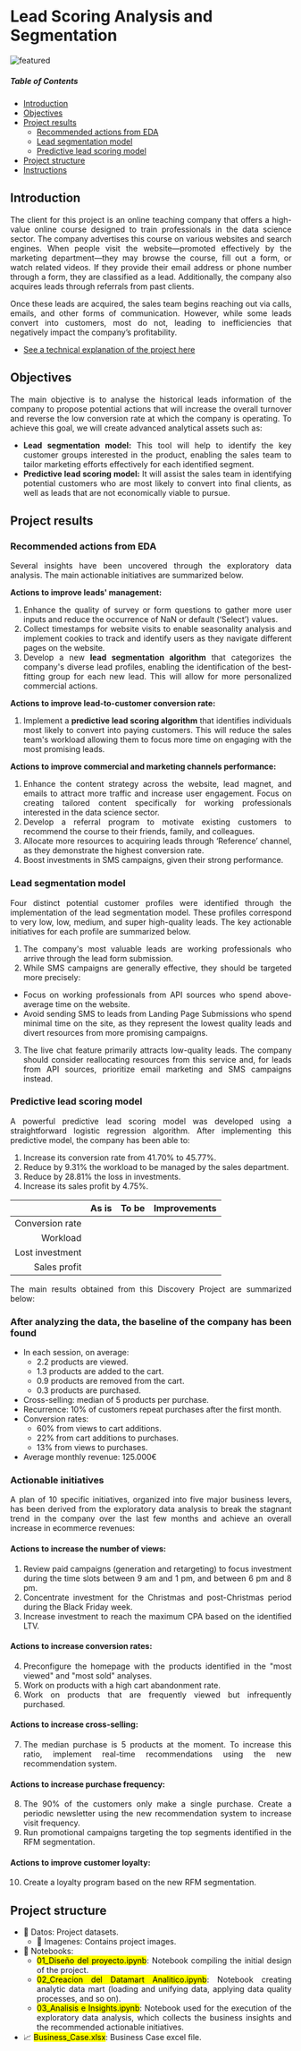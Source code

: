 # Lead Scoring Analysis and Segmentation

![featured](https://github.com/pabloelt/lead-scoring-analysis-and-segmentation//blob/main/00_Imagenes/featured.jpg?raw=true)

##### Table of Contents 
* [Introduction](#introduction)
* [Objectives](#objectives)
* [Project results](#project-results)
   * [Recommended actions from EDA](#recommended-actions-from-eda)
   * [Lead segmentation model](#lead-segmentation-model)
   * [Predictive lead scoring model](#predictive-lead-scoring-model)
* [Project structure](#project-structure)
* [Instructions](#instructions)

<div align="justify">
 
## Introduction

The client for this project is an online teaching company that offers a high-value online course designed to train professionals in the data science sector. The company advertises this course on various websites and search engines. When people visit the website—promoted effectively by the marketing department—they may browse the course, fill out a form, or watch related videos. If they provide their email address or phone number through a form, they are classified as a lead. Additionally, the company also acquires leads through referrals from past clients.

Once these leads are acquired, the sales team begins reaching out via calls, emails, and other forms of communication. However, while some leads convert into customers, most do not, leading to inefficiencies that negatively impact the company’s profitability.

 * [See a technical explanation of the project here](https://pabloelt.github.io/project/project5/)

## Objectives

The main objective is to analyse the historical leads information of the company to propose potential actions that will increase the overall turnover and reverse the low conversion rate at which the company is operating. To achieve this goal, we will create advanced analytical assets such as:

* **Lead segmentation model:** This tool will help to identify the key customer groups interested in the product, enabling the sales team to tailor marketing efforts effectively for each identified segment.
* **Predictive lead scoring model:** It will assist the sales team in identifying potential customers who are most likely to convert into final clients, as well as leads that are not economically viable to pursue.

## Project results

### Recommended actions from EDA

Several insights have been uncovered through the exploratory data analysis. The main actionable initiatives are summarized below.

**Actions to improve leads' management:**

1. Enhance the quality of survey or form questions to gather more user inputs and reduce the occurrence of NaN or default (‘Select’) values.
2. Collect timestamps for website visits to enable seasonality analysis and implement cookies to track and identify users as they navigate different pages on the website.
3. Develop a new **lead segmentation algorithm** that categorizes the company's diverse lead profiles, enabling the identification of the best-fitting group for each new lead. This will allow for more personalized commercial actions.

**Actions to improve lead-to-customer conversion rate:**

1. Implement a **predictive lead scoring algorithm** that identifies individuals most likely to convert into paying customers. This will reduce the sales team's workload allowing them to focus more time on engaging with the most promising leads.

**Actions to improve commercial and marketing channels performance:**

1. Enhance the content strategy across the website, lead magnet, and emails to attract more traffic and increase user engagement. Focus on creating tailored content specifically for working professionals interested in the data science sector.
2. Develop a referral program to motivate existing customers to recommend the course to their friends, family, and colleagues.
3. Allocate more resources to acquiring leads through ‘Reference’ channel, as they demonstrate the highest conversion rate.
4. Boost investments in SMS campaigns, given their strong performance.

### Lead segmentation model

Four distinct potential customer profiles were identified through the implementation of the lead segmentation model. These profiles correspond to very low, low, medium, and super high-quality leads. The key actionable initiatives for each profile are summarized below.

1. The company's most valuable leads are working professionals who arrive through the lead form submission.
2. While SMS campaigns are generally effective, they should be targeted more precisely:
  * Focus on working professionals from API sources who spend above-average time on the website.
  * Avoid sending SMS to leads from Landing Page Submissions who spend minimal time on the site, as they represent the lowest quality leads and divert resources from more promising campaigns.
3. The live chat feature primarily attracts low-quality leads. The company should consider reallocating resources from this service and, for leads from API sources, prioritize email marketing and SMS campaigns instead.

### Predictive lead scoring model

A powerful predictive lead scoring model was developed using a straightforward logistic regression algorithm. After implementing this predictive model, the company has been able to:

1. Increase its conversion rate from 41.70% to 45.77%.
2. Reduce by 9.31% the workload to be managed by the sales department.
3. Reduce by 28.81% the loss in investments.
4. Increase its sales profit by 4.75%.

|   | As is  | To be  | Improvements  |
|--:|--:|--:|--:|
| Conversion rate  |   |   |   |
| Workload  |   |   |   |
| Lost investment  |   |   |   |
| Sales profit  |   |   |   |

The main results obtained from this Discovery Project are summarized below:

### After analyzing the data, the baseline of the company has been found

* In each session, on average:
  * 2.2 products are viewed.
  * 1.3 products are added to the cart.
  * 0.9 products are removed from the cart.
  * 0.3 products are purchased.
* Cross-selling: median of 5 products per purchase.
* Recurrence: 10% of customers repeat purchases after the first month.
* Conversion rates:
  * 60% from views to cart additions.
  * 22% from cart additions to purchases.
  * 13% from views to purchases.
* Average monthly revenue: 125.000€

### Actionable initiatives

A plan of 10 specific initiatives, organized into five major business levers, has been derived from the exploratory data analysis to break the stagnant trend in the company over the last few months and achieve an overall increase in ecommerce revenues:

#### Actions to increase the number of views:

1. Review paid campaigns (generation and retargeting) to focus investment during the time slots between 9 am and 1 pm, and between 6 pm and 8 pm.
2. Concentrate investment for the Christmas and post-Christmas period during the Black Friday week.
3. Increase investment to reach the maximum CPA based on the identified LTV.

#### Actions to increase conversion rates:

4. Preconfigure the homepage with the products identified in the "most viewed" and "most sold" analyses.
5. Work on products with a high cart abandonment rate.
6. Work on products that are frequently viewed but infrequently purchased.

#### Actions to increase cross-selling:

 7. The median purchase is 5 products at the moment. To increase this ratio, implement real-time recommendations using the new recommendation system.

#### Actions to increase purchase frequency:

8. The 90% of the customers only make a single purchase. Create a periodic newsletter using the new recommendation system to increase visit frequency.
9. Run promotional campaigns targeting the top segments identified in the RFM segmentation.

#### Actions to improve customer loyalty:

10. Create a loyalty program based on the new RFM segmentation.

## Project structure

* 📁 Datos: Project datasets.
  * 📁 Imagenes: Contains project images.
* 📁 Notebooks:
  * <mark>01_Diseño del proyecto.ipynb</mark>: Notebook compiling the initial design of the project.
  * <mark>02_Creacion del Datamart Analitico.ipynb</mark>: Notebook creating analytic data mart (loading and unifying data, applying data quality processes, and so on).
  * <mark>03_Analisis e Insights.ipynb</mark>: Notebook used for the execution of the exploratory data analysis, which collects the business insights and the recommended actionable initiatives.
* 📈 <mark>Business_Case.xlsx</mark>: Business Case excel file.
